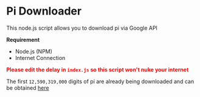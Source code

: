 # Pi Downloader

This node.js script allows you to download pi via Google API

**Requirement**
* Node.js (NPM)
* Internet Connection

<span style="color:red">**Please edit the delay in `index.js` so this script won't nuke your internet**</span>

The first `12,590,319,000` digits of pi are already being downloaded and can be obtained [here](https://bill-zhanxg.com/pi.txt)
